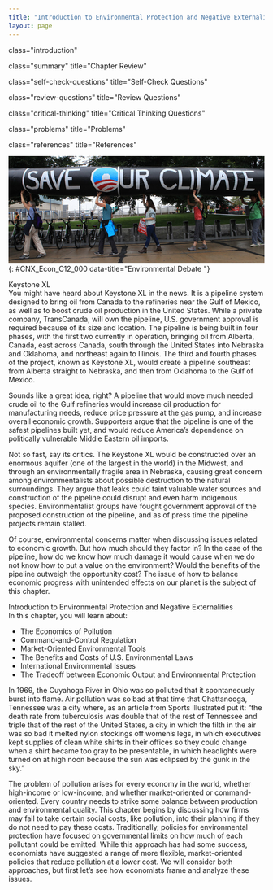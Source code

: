 ```yaml
---
title: "Introduction to Environmental Protection and Negative Externalities"
layout: page
---
```



<cnx-pi data-type="cnx.flag.introduction"> class="introduction" </cnx-pi>

<cnx-pi data-type="cnx.eoc">class="summary" title="Chapter Review"</cnx-pi>

<cnx-pi data-type="cnx.eoc">class="self-check-questions" title="Self-Check Questions"</cnx-pi>

<cnx-pi data-type="cnx.eoc">class="review-questions" title="Review Questions"</cnx-pi>

<cnx-pi data-type="cnx.eoc">class="critical-thinking" title="Critical Thinking Questions"</cnx-pi>

<cnx-pi data-type="cnx.eoc">class="problems" title="Problems"</cnx-pi>

<cnx-pi data-type="cnx.eoc">class="references" title="References"</cnx-pi>

 ![This photo shows a protest against the Keystone XL Pipeline for tar sands at the White House in 2011.](../resources/CNX_Econ_C12_000.jpg "Across the country, countless people have protested, even risking arrest, against the Keystone XL Pipeline. (Credit: modification of image by &#x201C;NoKXL&#x201D;/Flickr Creative Commons)"){: #CNX_Econ_C12_000 data-title="Environmental Debate "}

<div data-type="note" class="note economics bringhome" markdown="1">
<div data-type="title" class="title">
Keystone XL
</div>
You might have heard about Keystone XL in the news. It is a pipeline system designed to bring oil from Canada to the refineries near the Gulf of Mexico, as well as to boost crude oil production in the United States. While a private company, TransCanada, will own the pipeline, U.S. government approval is required because of its size and location. The pipeline is being built in four phases, with the first two currently in operation, bringing oil from Alberta, Canada, east across Canada, south through the United States into Nebraska and Oklahoma, and northeast again to Illinois. The third and fourth phases of the project, known as Keystone XL, would create a pipeline southeast from Alberta straight to Nebraska, and then from Oklahoma to the Gulf of Mexico.

Sounds like a great idea, right? A pipeline that would move much needed crude oil to the Gulf refineries would increase oil production for manufacturing needs, reduce price pressure at the gas pump, and increase overall economic growth. Supporters argue that the pipeline is one of the safest pipelines built yet, and would reduce America’s dependence on politically vulnerable Middle Eastern oil imports.

Not so fast, say its critics. The Keystone XL would be constructed over an enormous aquifer (one of the largest in the world) in the Midwest, and through an environmentally fragile area in Nebraska, causing great concern among environmentalists about possible destruction to the natural surroundings. They argue that leaks could taint valuable water sources and construction of the pipeline could disrupt and even harm indigenous species. Environmentalist groups have fought government approval of the proposed construction of the pipeline, and as of press time the pipeline projects remain stalled.

Of course, environmental concerns matter when discussing issues related to economic growth. But how much should they factor in? In the case of the pipeline, how do we know how much damage it would cause when we do not know how to put a value on the environment? Would the benefits of the pipeline outweigh the opportunity cost? The issue of how to balance economic progress with unintended effects on our planet is the subject of this chapter.

</div>

<div data-type="note" class="note economics chapter-objectives" markdown="1">
<div data-type="title" class="title">
Introduction to Environmental Protection and Negative Externalities
</div>
In this chapter, you will learn about:

* The Economics of Pollution
* Command-and-Control Regulation
* Market-Oriented Environmental Tools
* The Benefits and Costs of U.S. Environmental Laws
* International Environmental Issues
* The Tradeoff between Economic Output and Environmental Protection

</div>

In 1969, the Cuyahoga River in Ohio was so polluted that it spontaneously burst into flame. Air pollution was so bad at that time that Chattanooga, Tennessee was a city where, as an article from Sports Illustrated put it: “the death rate from tuberculosis was double that of the rest of Tennessee and triple that of the rest of the United States, a city in which the filth in the air was so bad it melted nylon stockings off women’s legs, in which executives kept supplies of clean white shirts in their offices so they could change when a shirt became too gray to be presentable, in which headlights were turned on at high noon because the sun was eclipsed by the gunk in the sky.”

The problem of pollution arises for every economy in the world, whether high-income or low-income, and whether market-oriented or command-oriented. Every country needs to strike some balance between production and environmental quality. This chapter begins by discussing how firms may fail to take certain social costs, like pollution, into their planning if they do not need to pay these costs. Traditionally, policies for environmental protection have focused on governmental limits on how much of each pollutant could be emitted. While this approach has had some success, economists have suggested a range of more flexible, market-oriented policies that reduce pollution at a lower cost. We will consider both approaches, but first let’s see how economists frame and analyze these issues.

